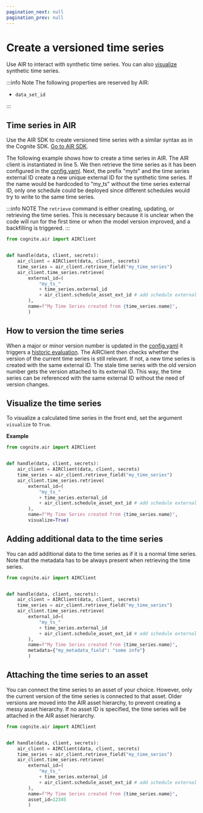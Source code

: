 ```yaml
---
pagination_next: null
pagination_prev: null
---
```


# Create a versioned time series

Use AIR to interact with synthetic time series. You can also [visualize](customtsvisualization.md) synthetic time series.

:::info Note
The following properties are reserved by AIR:

- `data_set_id`

:::

## Time series in AIR

Use the AIR SDK to create versioned time series with a similar syntax as in the Cognite SDK. [Go to AIR SDK](https://pypi.org/project/cognite-air-sdk/).

The following example shows how to create a time series in AIR. The AIR client is instantiated in line 5. We then retrieve the time series as it has been configured in the [config.yaml](../concepts/configurationfile.md).
Next, the prefix "my*ts*" and the time series external ID create a new unique external ID for the synthetic time series.
If the name would be hardcoded to "my_ts" without the time series external ID, only one schedule could be deployed since different schedules would try to write to the same time series.

:::info NOTE
The `retrieve` command is either creating, updating, or retrieving the time series. This is necessary because it is unclear when the code will run for the first time or when the model version improved, and a backfilling is triggered.
:::

```python
from cognite.air import AIRClient


def handle(data, client, secrets):
    air_client = AIRClient(data, client, secrets)
    time_series = air_client.retrieve_field("my_time_series")
    air_client.time_series.retrieve(
        external_id=(
            "my_ts_"
            + time_series.external_id
            + air_client.schedule_asset_ext_id # add schedule external id to make time series unique
        ),
        name=f"My Time Series created from {time_series.name}",
        )
```

## How to version the time series

When a major or minor version number is updated in the [config.yaml](../concepts/configurationfile.md) it triggers a [historic evaluation](backfilling.md). The AIRClient then checks whether the version of the current time series is still relevant. If not, a new time series is created with the same external ID. The stale time series with the old version number gets the version attached to its external ID. This way, the time series can be referenced with the same external ID without the need of version changes.

## Visualize the time series

To visualize a calculated time series in the front end, set the argument `visualize` to `True`.

**Example**

```python
from cognite.air import AIRClient


def handle(data, client, secrets):
    air_client = AIRClient(data, client, secrets)
    time_series = air_client.retrieve_field("my_time_series")
    air_client.time_series.retrieve(
        external_id=(
            "my_ts_"
            + time_series.external_id
            + air_client.schedule_asset_ext_id # add schedule external id to make time series unique
        ),
        name=f"My Time Series created from {time_series.name}",
        visualize=True)
```

## Adding additional data to the time series

You can add additional data to the time series as if it is a normal time series. Note that the metadata has to be always present when retrieving the time series.

```python
from cognite.air import AIRClient


def handle(data, client, secrets):
    air_client = AIRClient(data, client, secrets)
    time_series = air_client.retrieve_field("my_time_series")
    air_client.time_series.retrieve(
        external_id=(
            "my_ts_"
            + time_series.external_id
            + air_client.schedule_asset_ext_id # add schedule external id to make time series unique
        ),
        name=f"My Time Series created from {time_series.name}",
        metadata={"my_metadata_field": "some info"}
        )
```

## Attaching the time series to an asset

You can connect the time series to an asset of your choice. However, only the current version of the time series is connected to that asset. Older versions are moved into the AIR asset hierarchy, to prevent creating a messy asset hierarchy. If no asset ID is specified, the time series will be attached in the AIR asset hierarchy.

```python
from cognite.air import AIRClient


def handle(data, client, secrets):
    air_client = AIRClient(data, client, secrets)
    time_series = air_client.retrieve_field("my_time_series")
    air_client.time_series.retrieve(
        external_id=(
            "my_ts_"
            + time_series.external_id
            + air_client.schedule_asset_ext_id # add schedule external id to make time series unique
        ),
        name=f"My Time Series created from {time_series.name}",
        asset_id=12345
        )
```
